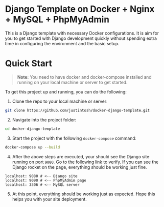 # Django Template on Docker + Nginx + MySQL + PhpMyAdmin

This is a Django template with necessary Docker configurations. It is aim for you to get started with Django development quickly without spending extra time in configuring the environment and the basic setup.

# Quick Start

> **Note:** You need to have docker and docker-compose installed and running on your local machine or server to get started.

To get this project up and running, you can do the following:

1. Clone the repo to your local machine or server:

  ```bash
  git clone https://github.com/justintosh/docker-django-template.git
  ```

2. Navigate into the project folder:

  ```bash
  cd docker-django-template
  ```

3. Start the project with the following `docker-compose` command:

  ```bash
  docker-compose up --build
  ```

4. After the above steps are executed, your should see the Django site running on port `9080`. Go to the following link to verify. If you can see the Django rocket on the page, everything should be working just fine.

  ```
  localhost: 9080 # <-- Django site
  localhost: 9090 # <-- PhpMyAdmin page
  localhost: 3306 # <-- MySQL server
  ```

5. At this point, everything should be working just as expected. Hope this helps you with your site deployment.
